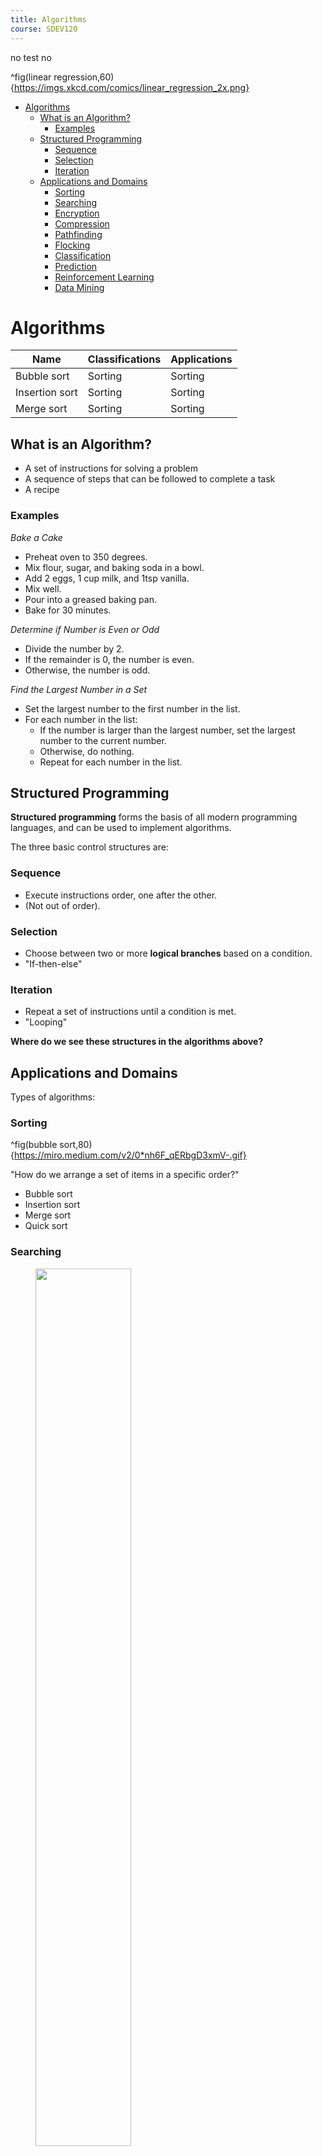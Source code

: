 ```yaml
---
title: Algorithms
course: SDEV120
---
```


no test no

^fig(linear regression,60){https://imgs.xkcd.com/comics/linear_regression_2x.png}

- [Algorithms](#algorithms)
  - [What is an Algorithm?](#what-is-an-algorithm)
    - [Examples](#examples)
  - [Structured Programming](#structured-programming)
    - [Sequence](#sequence)
    - [Selection](#selection)
    - [Iteration](#iteration)
  - [Applications and Domains](#applications-and-domains)
    - [Sorting](#sorting)
    - [Searching](#searching)
    - [Encryption](#encryption)
    - [Compression](#compression)
    - [Pathfinding](#pathfinding)
    - [Flocking](#flocking)
    - [Classification](#classification)
    - [Prediction](#prediction)
    - [Reinforcement Learning](#reinforcement-learning)
    - [Data Mining](#data-mining)

# Algorithms

| Name           | Classifications | Applications |
| -------------- | --------------- | ------------ |
| Bubble sort    | Sorting         | Sorting      |
| Insertion sort | Sorting         | Sorting      |
| Merge sort     | Sorting         | Sorting      |

## What is an Algorithm?

- A set of instructions for solving a problem
- A sequence of steps that can be followed to complete a task
- A recipe

### Examples

_Bake a Cake_

- Preheat oven to 350 degrees.
- Mix flour, sugar, and baking soda in a bowl.
- Add 2 eggs, 1 cup milk, and 1tsp vanilla.
- Mix well.
- Pour into a greased baking pan.
- Bake for 30 minutes.

_Determine if Number is Even or Odd_

- Divide the number by 2.
- If the remainder is 0, the number is even.
- Otherwise, the number is odd.

_Find the Largest Number in a Set_

- Set the largest number to the first number in the list.
- For each number in the list:
  - If the number is larger than the largest number, set the largest number to the current number.
  - Otherwise, do nothing.
  - Repeat for each number in the list.

## Structured Programming

**Structured programming** forms the basis of all modern programming languages, and can be used to implement algorithms.

The three basic control structures are:

### Sequence

- Execute instructions order, one after the other.
- (Not out of order).

### Selection

- Choose between two or more **logical branches** based on a condition.
- "If-then-else"

### Iteration

- Repeat a set of instructions until a condition is met.
- "Looping"

**Where do we see these structures in the algorithms above?**

## Applications and Domains

Types of algorithms:

### Sorting

^fig(bubble sort,80){https://miro.medium.com/v2/0*nh6F_qERbgD3xmV-.gif}

"How do we arrange a set of items in a specific order?"

- Bubble sort
- Insertion sort
- Merge sort
- Quick sort

### Searching

<figure>
    <span>
        <img src="https://miro.medium.com/v2/resize:fit:786/format:webp/1*GT9oSo0agIeIj6nTg3jFEA.gif" style="width: 60%;">
    </span>
</figure>

"How do we find a specific piece of information?"

- Linear search
- Binary search
- Depth-first search
- Breadth-first search

### Encryption

"How do we encode/decode information to and from human readable?"

- RSA
- AES
- Triple DES

### Compression

"How do we represent the same information with fewer bits?"

- Huffman coding
- Lempel-Ziv-Welch (LZW)
- Discrete cosine transform (DCT)

### Pathfinding

<figure>
    <span>
        <img src="https://upload.wikimedia.org/wikipedia/commons/5/57/Dijkstra_Animation.gif" style="">
    </span>
</figure>

"How do we find the shortest path between two points?"

- Dijkstra's algorithm

### Flocking

<figure>
    <span>
        <img src="https://repository-images.githubusercontent.com/258305543/28971980-92d2-11ea-8a66-4d0d91c0e790" style="width: 60%;">
    </span>
</figure>

"How do we simulate flock behavior?"

- Boids

### Classification

^fig(neural network,60){https://miro.medium.com/v2/resize:fit:720/format:webp/1*bhFifratH9DjKqMBTeQG5A.gif}

"How do we categorize items from a set of data?"

- Naive Bayes
- Decision tree
- Random forest
- Support vector machine (SVM)
- K-nearest neighbors (KNN)
- Neural network

### Prediction

"How do we predict a future value based on a set of data?"

- Linear regression
- Logistic regression
- Polynomial regression
- Markov chain
- Monte Carlo method
- Neural network

### Reinforcement Learning

"How do we get a computer to learn on its own?"

- Q-learning
- Temporal difference (TD) learning

### Data Mining

^fig{https://miro.medium.com/v2/resize:fit:640/format:webp/1*psbhLB_qOFm7UdeYZoLgeA.gif}

"How do we find patterns in a set of data?"

- Apriori algorithm
- Principal component analysis (PCA)
- K-means clustering

^demo{

https://github.com/mpjovanovich/k-means_plus_plus

}
